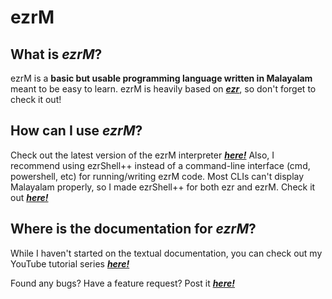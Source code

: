 # **ezrM**

## What is ***ezrM***?
ezrM is a **basic but usable programming language written in Malayalam** meant to be easy to learn.
ezrM is heavily based on [***ezr***](https://github.com/Uralstech/ezrlang/), so don't forget to check it out!

## How can I use ***ezrM***?
Check out the latest version of the ezrM interpreter [***here!***](https://github.com/Uralstech/ezrMlang/releases/)
Also, I recommend using ezrShell++ instead of a command-line interface (cmd, powershell, etc) for running/writing ezrM code.
Most CLIs can't display Malayalam properly, so I made ezrShell++ for both ezr and ezrM. Check it out [***here!***](https://github.com/Uralstech/ezrshellplusplus)

## Where is the documentation for ***ezrM***?
While I haven't started on the textual documentation, you can check out my YouTube tutorial series [***here!***](https://www.youtube.com/watch?v=F2VGdXJtxbE&list=PLU7W-ZU9OIiFHRQ-1MRq4n0p8DRPTQTnm)

Found any bugs? Have a feature request? Post it [***here!***](https://github.com/Uralstech/ezrMlang/issues)
